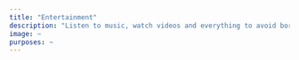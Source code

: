 ```yaml
---
title: "Entertainment"
description: "Listen to music, watch videos and everything to avoid boredom."
image: ~
purposes: ~
---
```

